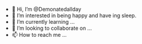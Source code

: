 - 👋 Hi, I’m @Demonatedallday
- 👀 I’m interested in being happy and have ing sleep.
- 🌱 I’m currently learning ...
- 💞️ I’m looking to collaborate on ...
- 📫 How to reach me ...

<!---
Demonatedallday/Demonatedallday is a ✨ special ✨ repository because its `README.md` (this file) appears on your GitHub profile.
You can click the Preview link to take a look at your changes.
--->
